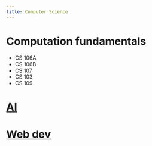 ```yaml
---
title: Computer Science
---
```



# Computation fundamentals
-   CS 106A  
-   CS 106B
-   CS 107
-   CS 103
-   CS 109
    


# [AI](notes/cs/ai)


# [Web dev](notes/cs/web)

